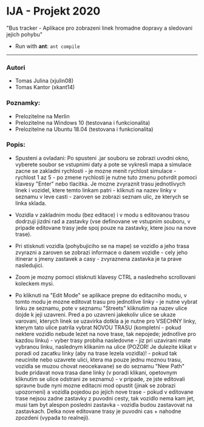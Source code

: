 # IJA - Projekt 2020

"Bus tracker - Aplikace pro zobrazeni linek hromadne dopravy a sledovani jejich pohybu"
* Run with **ant**: ```ant compile```
____________________________
### Autori
* Tomas Julina (xjulin08)
*	Tomas Kantor (xkant14)

### Poznamky:
* Prelozitelne na Merlin
* Prelozitelne na Windows 10 (testovana i funkcionalita)
*	Prelozitelne na Ubuntu 18.04 (testovana i funkcionalita)

### Popis:
* Spusteni a ovladani:
Po spusteni .jar souboru se zobrazi uvodni okno, vyberete soubor se vstupnimi daty a pote se vykresli
mapa a simulace zacne se zakladni rychlosti - je mozne menit rychlost simulace - rychlost 1 az 5 - po
zmene rychlosti je nutne tuto zmenu potvrdit pomoci klavesy "Enter" nebo tlacitka. Je mozne zvyraznit
trasu jednotlivych linek i vozidel, ktere temto linkam patri - kliknuti na nazev linky v seznamu v leve
casti - zaroven se zobrazi seznam ulic, ze kterych se linka sklada.

* Vozidla v zakladnim modu (bez editace) i v modu s editovanou trasou dodrzuji jizdni rad a zastavky
(vse definovane ve vstupnim souboru, v pripade editovane trasy jede spoj pouze na zastavky, ktere
jsou na nove trase).

* Pri stisknuti vozidla (pohybujiciho se na mape) se vozidlo a jeho trasa zvyrazni a zaroven se zobrazi
informace o danem vozidle - cely jeho itinerar s jmeny zastavek a casy - zvyraznena zastavka je ta prave nasledujici.

* Zoom je mozny pomoci stisknuti klavesy CTRL a nasledneho scrollovani koleckem mysi.

* Po kliknuti na "Edit Mode" se aplikace prepne do editacniho modu, v tomto modu je mozne editovat trasu pro
jednotlive linky - je nutne vybrat linku ze seznamu, pote v seznamu "Streets" kliknutim na nazev ulice dojde
k jeji uzavreni. Pred a po uzavreni jakekoliv ulice se ukaze varovani, kterych linek se uzavirka dotkla a je nutne
pro VSECHNY linky, kterym tato ulice patrila vybrat NOVOU TRASU
(kompletní - pokud nektere vozidlo nebude lezet na nove trase, tak nepojede; jednotlive pro kazdou linku) - vyber trasy
probiha nasledovne - jiz pri uzavirani mate vybranou linku, naslednym klikanim na ulice
(POZOR! Je dulezite klikat v poradi od zacatku linky (aby na trase lezela vozidla)! - pokud tak neucinite nebo uzavrete ulici, ktera
ma pouze jednu moznou trasu, vozidla se muzou chovat neocekavane) se do seznamu "New Path" bude pridavat
nova trasa dane linky (v poradi klikani, opetovnym kliknutim se ulice odstrani ze seznamu) - v pripade, ze jste editovali
spravne bude nyni mozne editacni mod opustit (jinak se zobrazi upozorneni) a vozidla pojedou po jejich nove trase - pokud
v editovane trase nejsou zadne zastavky z puvodni cesty, tak vozidlo nema kam jet, musi tam byt alespon posledni zastavka - vozidla budou zastavovat na zastavkach. Delka nove editovane trasy je puvodni cas + nahodne zpozdeni (vypada to realneji).
